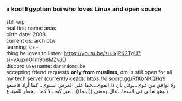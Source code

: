 ### a kool Egyptian boi who loves Linux and open source
still wip \
real first name: anas \
birth date: 2008 \
current os: arch btw \
learning: c++ \
thing he loves to listen: https://youtu.be/zuJxjPK2TgU?si=vAqxnG1m9o8MZvJD \
discord username: `darandomcube` \
accepting friend requests **only from muslims**, dm is still open for all \
my tech server (currently dead): https://discord.gg/RfKbNKQHq9 \
ولا توافق من غوى...وقل بأن ذا القوى...حقا على العرش استوى...كما أراد فاسمع \
وهو تعالى في السما...عال ومعنى ((أينما))...بغير كيف لا كما...يخطر للمبتدع \
